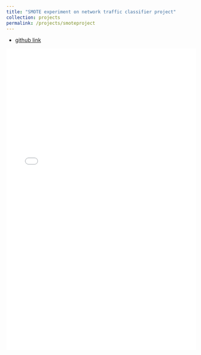 ```yaml
---
title: "SMOTE experiment on network traffic classifier project"
collection: projects
permalink: /projects/smoteproject
---
```


- [github link](https://github.com/ConorGagliardi/Deep-Packet)<br>

<iframe src="/files/SMOTE_PROJECT_RESEARCH_PAPER.pdf" width="100%" height="800" frameborder="no" border="0" marginwidth="0" marginheight="0"></iframe>


